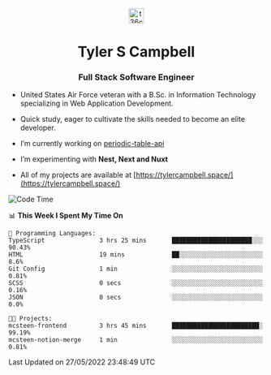 <p align="center">
<a href="https://www.linkedin.com/in/t36campbell" target="blank"><img align="center" src="https://ik.imagekit.io/t36campbell/Portfolio/linkedin.png.original_m8bbGgPh6.png" alt="t36campbell" height="30" width="30" /></a>
</p>
<h1 align="center">Tyler S Campbell</h1>
<h3 align="center">Full Stack Software Engineer</h3>

* United States Air Force veteran with a B.Sc. in Information Technology specializing in Web Application Development. 

* Quick study, eager to cultivate the skills needed to become an elite developer.

* I’m currently working on [periodic-table-api](https://github.com/t36campbell/periodic-table-api)

* I’m experimenting with **Nest, Next and Nuxt**

* All of my projects are available at [https://tylercampbell.space/](https://tylercampbell.space/)

<!--START_SECTION:waka-->
![Code Time](http://img.shields.io/badge/Code%20Time-1%2C635%20hrs%2058%20mins-blue)

📊 **This Week I Spent My Time On** 

```text
💬 Programming Languages: 
TypeScript               3 hrs 25 mins       ██████████████████████░░░   90.43% 
HTML                     19 mins             ██░░░░░░░░░░░░░░░░░░░░░░░   8.6% 
Git Config               1 min               ░░░░░░░░░░░░░░░░░░░░░░░░░   0.81% 
SCSS                     0 secs              ░░░░░░░░░░░░░░░░░░░░░░░░░   0.16% 
JSON                     0 secs              ░░░░░░░░░░░░░░░░░░░░░░░░░   0.0%

🐱‍💻 Projects: 
mcsteen-frontend         3 hrs 45 mins       ████████████████████████░   99.19% 
mcsteen-notion-merge     1 min               ░░░░░░░░░░░░░░░░░░░░░░░░░   0.81%

```


 Last Updated on 27/05/2022 23:48:49 UTC
<!--END_SECTION:waka-->
